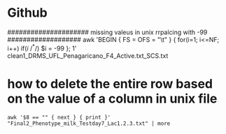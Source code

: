 # Github
##################### missing valeus in unix rrpalcing with -99 ###################
 awk 'BEGIN { FS = OFS = "\t" } { for(i=1; i<=NF; i++) if($i ~ /^ *$/) $i = -99 }; 1' clean1_DRMS_UFL_Penagaricano_F4_Active.txt_SCS.txt

# how to delete the entire row based on the value of a column in unix file
```
awk '$8 == "" { next } { print }' "Final2_Phenotype_milk_Testday7_Lac1.2.3.txt" | more
```

